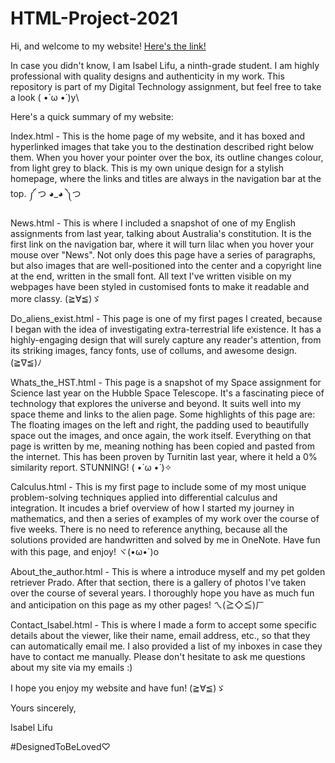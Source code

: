 # HTML-Project-2021
Hi, and welcome to my website! [Here's the link!](https://isabel-lifu-211207-xprado.github.io/HTML-Project-2021/)

In case you didn't know, I am Isabel Lifu, a ninth-grade student. I am highly professional with quality designs and authenticity in my work. This repository is part of my Digital Technology assignment, but feel free to take a look ( •̀ ω •́ )y\


Here's a quick summary of my website:

Index.html - This is the home page of my website, and it has boxed and hyperlinked images that take you to the destination described right below them. When you hover your pointer over the box, its outline changes colour, from light grey to black. This is my own unique design for a stylish homepage, where the links and titles are always in the navigation bar at the top. ༼ つ ◕_◕ ༽つ

News.html - This is where I included a snapshot of one of my English assignments from last year, talking about Australia's constitution. It is the first link on the navigation bar, where it will turn lilac when you hover your mouse over "News". Not only does this page have a series of paragraphs, but also images that are well-positioned into the center and a copyright line at the end, written in the small font. All text I've written visible on my webpages have been styled in customised fonts to make it readable and more classy. (≧∀≦)ゞ

Do_aliens_exist.html - This page is one of my first pages I created, because I began with the idea of investigating extra-terrestrial life existence. It has a highly-engaging design that will surely capture any reader's attention, from its striking images, fancy fonts, use of collums, and awesome design. (≧∇≦)ﾉ

Whats_the_HST.html - This page is a snapshot of my Space assignment for Science last year on the Hubble Space Telescope. It's a fascinating piece of technology that explores the universe and beyond. It suits well into my space theme and links to the alien page. Some highlights of this page are: The floating images on the left and right, the padding used to beautifully space out the images, and once again, the work itself. Everything on that page is written by me, meaning nothing has been copied and pasted from the internet. This has been proven by Turnitin last year, where it held a 0% similarity report. STUNNING! ( •̀ ω •́ )✧

Calculus.html - This is my first page to include some of my most unique problem-solving techniques applied into differential calculus and integration. It incudes a brief overview of how I started my journey in mathematics, and then a series of examples of my work over the course of five weeks. There is no need to reference anything, because all the solutions provided are handwritten and solved by me in OneNote. Have fun with this page, and enjoy! ヾ(•ω•`)o

About_the_author.html - This is where a introduce myself and my pet golden retriever Prado. After that section, there is a gallery of photos I've taken over the course of several years. I thoroughly hope you have as much fun and anticipation on this page as my other pages! ㄟ(≧◇≦)ㄏ

Contact_Isabel.html - This is where I made a form to accept some specific details about the viewer, like their name, email address, etc., so that they can automatically email me. I also provided a list of my inboxes in case they have to contact me manually. Please don't hesitate to ask me questions about my site via my emails :)

I hope you enjoy my website and have fun! (≧∀≦)ゞ

Yours sincerely, 

Isabel Lifu

#DesignedToBeLoved♡



